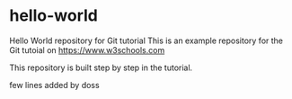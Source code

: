 # hello-world
Hello World repository for Git tutorial
This is an example repository for the Git tutoial on https://www.w3schools.com

This repository is built step by step in the tutorial.

few lines added by doss
